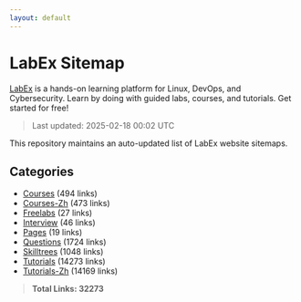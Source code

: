```yaml
---
layout: default
---
```


# LabEx Sitemap

[LabEx](https://labex.io) is a hands-on learning platform for Linux, DevOps, and Cybersecurity. Learn by doing with guided labs, courses, and tutorials. Get started for free!

> Last updated: 2025-02-18 00:02 UTC

This repository maintains an auto-updated list of LabEx website sitemaps.

## Categories

- [Courses](categories/courses.md) (494 links)
- [Courses-Zh](categories/courses-zh.md) (473 links)
- [Freelabs](categories/freelabs.md) (27 links)
- [Interview](categories/interview.md) (46 links)
- [Pages](categories/pages.md) (19 links)
- [Questions](categories/questions.md) (1724 links)
- [Skilltrees](categories/skilltrees.md) (1048 links)
- [Tutorials](categories/tutorials.md) (14273 links)
- [Tutorials-Zh](categories/tutorials-zh.md) (14169 links)

> **Total Links: 32273**
